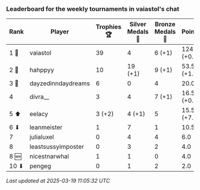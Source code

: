 ### Leaderboard for the weekly tournaments in vaiastol's chat
| Rank | Player | Trophies 🏆 | Silver Medals 🥈 | Bronze Medals 🥉 | Points |
|------|--------|-------------|------------------|------------------|--------|
| 1 🥇 | vaiastol | 39 | 4 | 6 (+1) | 124.0 (+0.5) |
| 2 🥈 | hahppyy | 10 | 19 (+1) | 9 (+1) | 53.5 (+1.5) |
| 3 🥉 | dayzedinndaydreams | 6 | 0 | 4 | 20.0 |
| 4 | divra__ | 3 | 4 | 7 (+1) | 16.5 (+0.5) |
| 5 ⬆| eelacy | 3 (+2) | 4 (+1) | 5 | 15.5 (+7.0) |
| 6 ⬇| leanmeister | 1 | 7 | 1 | 10.5 |
| 7 | julialuxel | 0 | 4 | 4 | 6.0 |
| 8 | leastsussyimposter | 0 | 3 | 2 | 4.0 |
| 8 🆕| nicestnarwhal | 1 | 1 | 0 | 4.0 |
| 10 ⬇| pengeg | 0 | 1 | 2 | 2.0 |

_Last updated at 2025-03-19 11:05:32 UTC_